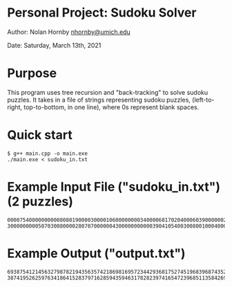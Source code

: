 Personal Project: Sudoku Solver
=======================

Author: Nolan Hornby <nhornby@umich.edu>

Date: Saturday, March 13th, 2021

# Purpose
This program uses tree recursion and "back-tracking" to solve sudoku puzzles. It takes in a file of strings representing sudoku puzzles, (left-to-right, top-to-bottom, in one line), where 0s represent blank spaces.

# Quick start
```console
$ g++ main.cpp -o main.exe
./main.exe < sudoku_in.txt
```

# Example Input File ("sudoku_in.txt") (2 puzzles)
```console
000075400000000008080190000300001060000000034000068170204000603900000020530200000
300000000050703008000028070700000043000000000003904105400300800100040000968000200
```

# Example Output ("output.txt")
```console
693875412145632798782194356357421869816957234429368175274519683968743521531286947
387419526259763418641528379716285943594631782823974165472396851135842697968157234
```
